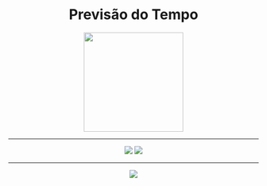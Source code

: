 <div align="center">
<h1 > Previsão do Tempo</h1>
  <img src="https://github.com/Gerfsonalves/PrevisaoDoTempo/assets/141279689/08d3fa8a-52e9-438e-bed8-fa66a75e4ed7" width="200">
  <hr>
<img src="https://github.com/Gerfsonalves/PrevisaoDoTempo/assets/141279689/dc28a7e2-8dfa-4dd7-8358-9a0a8b10535b">
<img src="https://github.com/Gerfsonalves/PrevisaoDoTempo/assets/141279689/511cf3dd-a56b-4c99-91f2-cbd22bc54d07">
  <hr>
<img src="https://github.com/Gerfsonalves/PrevisaoDoTempo/assets/141279689/ec394da6-a130-482d-acca-48a61fbf6bd6">

  
</div>
